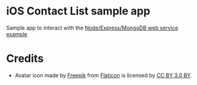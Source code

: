 # iOS Contact List sample app
Sample app to interact with the [Node/Express/MongoDB web service example](https://github.com/andrea-prearo/node-contact-list-webservice)

# Credits
- Avatar icon made by [Freepik](http://www.freepik.com) from [Flaticon](http://www.flaticon.com) is licensed by [CC BY 3.0 BY](http://creativecommons.org/licenses/by/3.0/).
